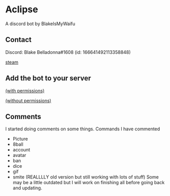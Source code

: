 # Aclipse
A discord bot by BlakeIsMyWaifu
## Contact
Discord: Blake Belladonna#1608 (id: 166641492113358848)

[steam](http://steamcommunity.com/id/99piplup99/)
## Add the bot to your server
[(with permissions)](https://discordapp.com/oauth2/authorize?client_id=324436657182998528&scope=bot&permissions=271641670) 

[(without permissions)](https://discordapp.com/oauth2/authorize?client_id=324436657182998528&scope=bot&permissions=52288)

## Comments
I started doing comments on some things. Commands I have commented
* Picture
* 8ball
* account
* avatar
* ban
* dice
* gif
* smite (REALLLLY old version but still working with lots of stuff)
Some may be a little outdated but I will work on finishing all before going back and updating.